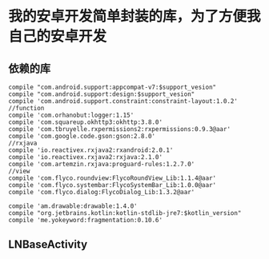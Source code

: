 # 我的安卓开发简单封装的库，为了方便我自己的安卓开发
## 依赖的库

    compile "com.android.support:appcompat-v7:$support_vesion"
    compile "com.android.support:design:$support_vesion"
    compile 'com.android.support.constraint:constraint-layout:1.0.2'
    //function 
    compile 'com.orhanobut:logger:1.15'
    compile 'com.squareup.okhttp3:okhttp:3.8.0'
    compile 'com.tbruyelle.rxpermissions2:rxpermissions:0.9.3@aar'
    compile 'com.google.code.gson:gson:2.8.0'
    //rxjava
    compile 'io.reactivex.rxjava2:rxandroid:2.0.1'
    compile 'io.reactivex.rxjava2:rxjava:2.1.0'
    compile 'com.artemzin.rxjava:proguard-rules:1.2.7.0'
    //view
    compile 'com.flyco.roundview:FlycoRoundView_Lib:1.1.4@aar'
    compile 'com.flyco.systembar:FlycoSystemBar_Lib:1.0.0@aar'
    compile 'com.flyco.dialog:FlycoDialog_Lib:1.3.2@aar'

    compile 'am.drawable:drawable:1.4.0'
    compile "org.jetbrains.kotlin:kotlin-stdlib-jre7:$kotlin_version"
    compile 'me.yokeyword:fragmentation:0.10.6'
    
## LNBaseActivity
 